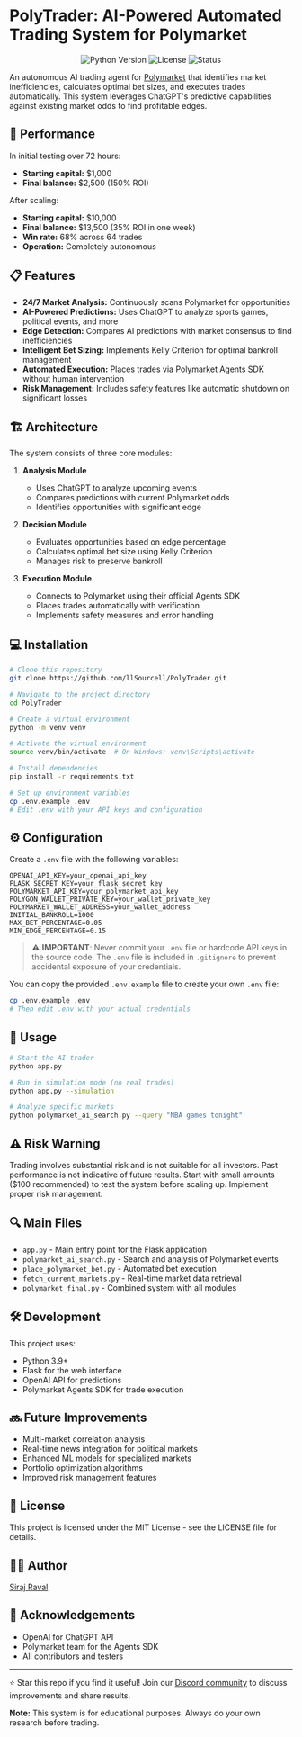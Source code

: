 # PolyTrader: AI-Powered Automated Trading System for Polymarket

<p align="center">
  <img src="https://img.shields.io/badge/python-3.9+-blue.svg" alt="Python Version">
  <img src="https://img.shields.io/badge/license-MIT-green.svg" alt="License">
  <img src="https://img.shields.io/badge/status-active-success.svg" alt="Status">
</p>

An autonomous AI trading agent for [Polymarket](https://polymarket.com/) that identifies market inefficiencies, calculates optimal bet sizes, and executes trades automatically. This system leverages ChatGPT's predictive capabilities against existing market odds to find profitable edges.

## 🚀 Performance

In initial testing over 72 hours:
- **Starting capital:** $1,000
- **Final balance:** $2,500 (150% ROI)

After scaling:
- **Starting capital:** $10,000
- **Final balance:** $13,500 (35% ROI in one week)
- **Win rate:** 68% across 64 trades
- **Operation:** Completely autonomous

## 📋 Features

- **24/7 Market Analysis:** Continuously scans Polymarket for opportunities
- **AI-Powered Predictions:** Uses ChatGPT to analyze sports games, political events, and more
- **Edge Detection:** Compares AI predictions with market consensus to find inefficiencies
- **Intelligent Bet Sizing:** Implements Kelly Criterion for optimal bankroll management
- **Automated Execution:** Places trades via Polymarket Agents SDK without human intervention
- **Risk Management:** Includes safety features like automatic shutdown on significant losses

## 🏗️ Architecture

The system consists of three core modules:

1. **Analysis Module**
   - Uses ChatGPT to analyze upcoming events
   - Compares predictions with current Polymarket odds
   - Identifies opportunities with significant edge

2. **Decision Module**
   - Evaluates opportunities based on edge percentage
   - Calculates optimal bet size using Kelly Criterion
   - Manages risk to preserve bankroll

3. **Execution Module**
   - Connects to Polymarket using their official Agents SDK
   - Places trades automatically with verification
   - Implements safety measures and error handling

## 💻 Installation

```bash
# Clone this repository
git clone https://github.com/llSourcell/PolyTrader.git

# Navigate to the project directory
cd PolyTrader

# Create a virtual environment
python -m venv venv

# Activate the virtual environment
source venv/bin/activate  # On Windows: venv\Scripts\activate

# Install dependencies
pip install -r requirements.txt

# Set up environment variables
cp .env.example .env
# Edit .env with your API keys and configuration
```

## ⚙️ Configuration

Create a `.env` file with the following variables:

```
OPENAI_API_KEY=your_openai_api_key
FLASK_SECRET_KEY=your_flask_secret_key
POLYMARKET_API_KEY=your_polymarket_api_key
POLYGON_WALLET_PRIVATE_KEY=your_wallet_private_key
POLYMARKET_WALLET_ADDRESS=your_wallet_address
INITIAL_BANKROLL=1000
MAX_BET_PERCENTAGE=0.05
MIN_EDGE_PERCENTAGE=0.15
```

> ⚠️ **IMPORTANT**: Never commit your `.env` file or hardcode API keys in the source code. The `.env` file is included in `.gitignore` to prevent accidental exposure of your credentials.

You can copy the provided `.env.example` file to create your own `.env` file:

```bash
cp .env.example .env
# Then edit .env with your actual credentials
```

## 🚀 Usage

```bash
# Start the AI trader
python app.py

# Run in simulation mode (no real trades)
python app.py --simulation

# Analyze specific markets
python polymarket_ai_search.py --query "NBA games tonight"
```

## ⚠️ Risk Warning

Trading involves substantial risk and is not suitable for all investors. Past performance is not indicative of future results. Start with small amounts ($100 recommended) to test the system before scaling up. Implement proper risk management.

## 🔍 Main Files

- `app.py` - Main entry point for the Flask application
- `polymarket_ai_search.py` - Search and analysis of Polymarket events
- `place_polymarket_bet.py` - Automated bet execution
- `fetch_current_markets.py` - Real-time market data retrieval
- `polymarket_final.py` - Combined system with all modules

## 🛠️ Development

This project uses:
- Python 3.9+
- Flask for the web interface
- OpenAI API for predictions
- Polymarket Agents SDK for trade execution

## 🔜 Future Improvements

- Multi-market correlation analysis
- Real-time news integration for political markets
- Enhanced ML models for specialized markets
- Portfolio optimization algorithms
- Improved risk management features

## 📝 License

This project is licensed under the MIT License - see the LICENSE file for details.

## 👨‍💻 Author

[Siraj Raval](https://github.com/llSourcell)

## 🙏 Acknowledgements

- OpenAI for ChatGPT API
- Polymarket team for the Agents SDK
- All contributors and testers

---

⭐ Star this repo if you find it useful! Join our [Discord community](https://discord.gg/sirajraval) to discuss improvements and share results.

**Note:** This system is for educational purposes. Always do your own research before trading. 